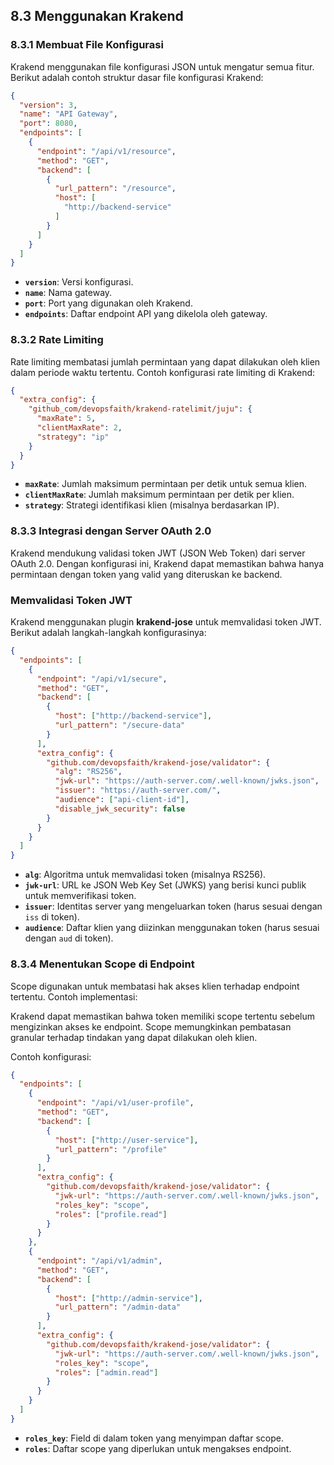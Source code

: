 ## 8.3 Menggunakan Krakend

### 8.3.1 Membuat File Konfigurasi

Krakend menggunakan file konfigurasi JSON untuk mengatur semua fitur. Berikut adalah contoh struktur dasar file konfigurasi Krakend:

```json
{
  "version": 3,
  "name": "API Gateway",
  "port": 8080,
  "endpoints": [
    {
      "endpoint": "/api/v1/resource",
      "method": "GET",
      "backend": [
        {
          "url_pattern": "/resource",
          "host": [
            "http://backend-service"
          ]
        }
      ]
    }
  ]
}
```

- **`version`**: Versi konfigurasi.
- **`name`**: Nama gateway.
- **`port`**: Port yang digunakan oleh Krakend.
- **`endpoints`**: Daftar endpoint API yang dikelola oleh gateway.

### 8.3.2 Rate Limiting

Rate limiting membatasi jumlah permintaan yang dapat dilakukan oleh klien dalam periode waktu tertentu. Contoh konfigurasi rate limiting di Krakend:

```json
{
  "extra_config": {
    "github_com/devopsfaith/krakend-ratelimit/juju": {
      "maxRate": 5,
      "clientMaxRate": 2,
      "strategy": "ip"
    }
  }
}
```

- **`maxRate`**: Jumlah maksimum permintaan per detik untuk semua klien.
- **`clientMaxRate`**: Jumlah maksimum permintaan per detik per klien.
- **`strategy`**: Strategi identifikasi klien (misalnya berdasarkan IP).

### 8.3.3 Integrasi dengan Server OAuth 2.0

Krakend mendukung validasi token JWT (JSON Web Token) dari server OAuth 2.0. Dengan konfigurasi ini, Krakend dapat memastikan bahwa hanya permintaan dengan token yang valid yang diteruskan ke backend.

### Memvalidasi Token JWT

Krakend menggunakan plugin **krakend-jose** untuk memvalidasi token JWT. Berikut adalah langkah-langkah konfigurasinya:

```json
{
  "endpoints": [
    {
      "endpoint": "/api/v1/secure",
      "method": "GET",
      "backend": [
        {
          "host": ["http://backend-service"],
          "url_pattern": "/secure-data"
        }
      ],
      "extra_config": {
        "github.com/devopsfaith/krakend-jose/validator": {
          "alg": "RS256",
          "jwk-url": "https://auth-server.com/.well-known/jwks.json",
          "issuer": "https://auth-server.com/",
          "audience": ["api-client-id"],
          "disable_jwk_security": false
        }
      }
    }
  ]
}

```

- **`alg`**: Algoritma untuk memvalidasi token (misalnya RS256).
- **`jwk-url`**: URL ke JSON Web Key Set (JWKS) yang berisi kunci publik untuk memverifikasi token.
- **`issuer`**: Identitas server yang mengeluarkan token (harus sesuai dengan `iss` di token).
- **`audience`**: Daftar klien yang diizinkan menggunakan token (harus sesuai dengan `aud` di token).

### 8.3.4 Menentukan Scope di Endpoint

Scope digunakan untuk membatasi hak akses klien terhadap endpoint tertentu. Contoh implementasi:

Krakend dapat memastikan bahwa token memiliki scope tertentu sebelum mengizinkan akses ke endpoint. Scope memungkinkan pembatasan granular terhadap tindakan yang dapat dilakukan oleh klien.

Contoh konfigurasi:

```json
{
  "endpoints": [
    {
      "endpoint": "/api/v1/user-profile",
      "method": "GET",
      "backend": [
        {
          "host": ["http://user-service"],
          "url_pattern": "/profile"
        }
      ],
      "extra_config": {
        "github.com/devopsfaith/krakend-jose/validator": {
          "jwk-url": "https://auth-server.com/.well-known/jwks.json",
          "roles_key": "scope",
          "roles": ["profile.read"]
        }
      }
    },
    {
      "endpoint": "/api/v1/admin",
      "method": "GET",
      "backend": [
        {
          "host": ["http://admin-service"],
          "url_pattern": "/admin-data"
        }
      ],
      "extra_config": {
        "github.com/devopsfaith/krakend-jose/validator": {
          "jwk-url": "https://auth-server.com/.well-known/jwks.json",
          "roles_key": "scope",
          "roles": ["admin.read"]
        }
      }
    }
  ]
}

```

- **`roles_key`**: Field di dalam token yang menyimpan daftar scope.
- **`roles`**: Daftar scope yang diperlukan untuk mengakses endpoint.